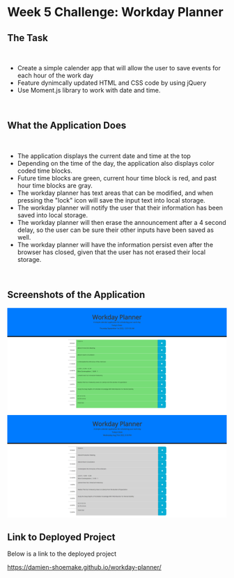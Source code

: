 # Week 5 Challenge: Workday Planner

## The Task
<br>

- Create a simple calender app that will allow the user to save events for each hour of the work day
- Feature dynimcally updated HTML and CSS code by using jQuery
- Use Moment.js library to work with date and time. 
<br>

## What the Application Does
<br>

- The application displays the current date and time at the top
- Depending on the time of the day, the application also displays color coded time blocks. 
- Future time blocks are green, current hour time block is red, and past hour time blocks are gray. 
- The workday planner has text areas that can be modified, and when pressing the "lock" icon will save the input text into local storage. 
- The workday planner will notify the user that their information has been saved into local storage. 
- The workday planner will then erase the announcement after a 4 second delay, so the user can be sure their other inputs have been saved as well. 
- The workday planner will have the information persist even after the browser has closed, given that the user has not erased their local storage. 
<br>

## Screenshots of the Application

![Project with green blocks.](/Assets/Workday_planner_green.png)
![Application with gray blocks.](/Assets/Workday_planner_gray.png)

## Link to Deployed Project

Below is a link to the deployed project

https://damien-shoemake.github.io/workday-planner/
